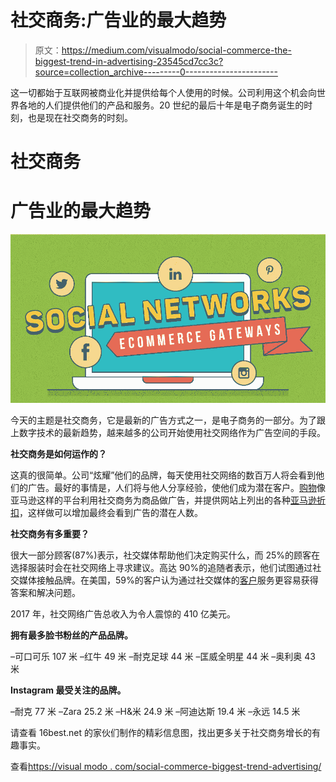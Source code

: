 # 社交商务:广告业的最大趋势

> 原文：<https://medium.com/visualmodo/social-commerce-the-biggest-trend-in-advertising-23545cd7cc3c?source=collection_archive---------0----------------------->

这一切都始于互联网被商业化并提供给每个人使用的时候。公司利用这个机会向世界各地的人们提供他们的产品和服务。20 世纪的最后十年是电子商务诞生的时刻，也是现在社交商务的时刻。

# 社交商务

# 广告业的最大趋势

![](img/a8b19d154c982851d7e9d8bf7c2cdf8f.png)

今天的主题是社交商务，它是最新的广告方式之一，是电子商务的一部分。为了跟上数字技术的最新趋势，越来越多的公司开始使用社交网络作为广告空间的手段。

**社交商务是如何运作的？**

这真的很简单。公司“炫耀”他们的品牌，每天使用社交网络的数百万人将会看到他们的广告。最好的事情是，人们将与他人分享经验，使他们成为潜在客户。[购物](https://visualmodo.com/)像亚马逊这样的平台利用社交商务为商品做广告，并提供网站上列出的各种[亚马逊折扣](https://www.16best.net/amazon/)，这样做可以增加最终会看到广告的潜在人数。

**社交商务有多重要？**

很大一部分顾客(87%)表示，社交媒体帮助他们决定购买什么，而 25%的顾客在选择服装时会在社交网络上寻求建议。高达 90%的追随者表示，他们试图通过社交媒体接触品牌。在美国，59%的客户认为通过社交媒体的[客户](https://visualmodo.com/)服务更容易获得答案和解决问题。

2017 年，社交网络广告总收入为令人震惊的 410 亿美元。

**拥有最多脸书粉丝的产品品牌。**

–可口可乐 107 米
–红牛 49 米
–耐克足球 44 米
–匡威全明星 44 米
–奥利奥 43 米

**Instagram 最受关注的品牌。**

–耐克 77 米
–Zara 25.2 米
–H&米 24.9 米
–阿迪达斯 19.4 米
–永远 14.5 米

请查看 16best.net 的家伙们制作的精彩信息图，找出更多关于社交商务增长的有趣事实。

查看[https://visual modo . com/social-commerce-biggest-trend-advertising/](https://visualmodo.com/social-commerce-biggest-trend-advertising/)